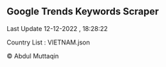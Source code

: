 

## Google Trends Keywords Scraper 
 
Last Update 12-12-2022 , 18:28:22

Country List :
VIETNAM.json



© Abdul Muttaqin 
